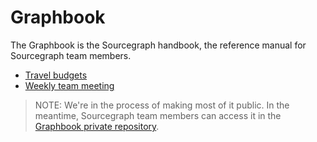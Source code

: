 # Graphbook

The Graphbook is the Sourcegraph handbook, the reference manual for Sourcegraph team members.

- [Travel budgets](travel.md)
- [Weekly team meeting](team_meeting.md)

> NOTE: We're in the process of making most of it public. In the meantime, Sourcegraph team members can access it in the [Graphbook private repository](https://sourcegraph.sgdev.org/github.com/sourcegraph/Graphbook).
